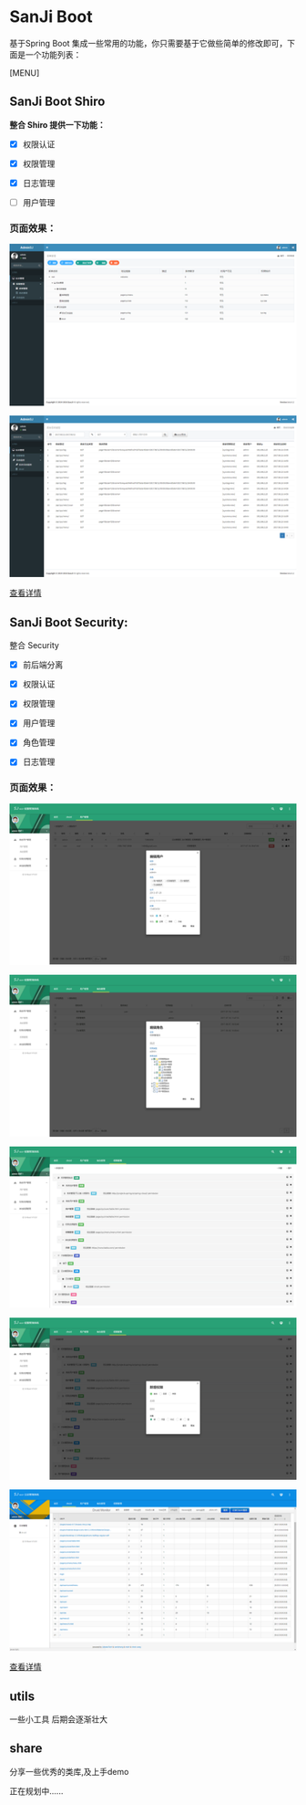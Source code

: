 # SanJi Boot

基于Spring Boot 集成一些常用的功能，你只需要基于它做些简单的修改即可，下面是一个功能列表：

[MENU]

## SanJi Boot Shiro

**整合 Shiro 提供一下功能：**

* [x] 权限认证 

* [x] 权限管理

* [x] 日志管理

* [ ] 用户管理 

### 页面效果：

![菜单管理](resources/sanji-boot-shiro-menu.png)

![日志管理](resources/sanji-boot-shiro-log.png)

[查看详情](sanji-boot-shiro)

## SanJi Boot Security:
整合 Security 
* [x] 前后端分离

* [x] 权限认证 
 
* [x] 权限管理
 
* [x] 用户管理 

* [x] 角色管理 

* [x] 日志管理

### 页面效果：

![用户管理](resources/sanji-boot-security-user.png)

![角色管理](resources/sanji-boot-security-role.png)

![权限管理](resources/sanji-boot-security-sec.png)

![权限编辑](resources/sanji-boot-security-sec-add.png)

![日志管理](resources/sanji-boot-security-log.png)

[查看详情](sanji-boot-security)

## utils

一些小工具 后期会逐渐壮大

## share

分享一些优秀的类库,及上手demo

正在规划中......